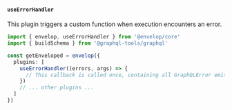 #### `useErrorHandler`

This plugin triggers a custom function when execution encounters an error.

```ts
import { envelop, useErrorHandler } from '@envelop/core'
import { buildSchema } from '@graphql-tools/graphql'

const getEnveloped = envelop({
  plugins: [
    useErrorHandler((errors, args) => {
      // This callback is called once, containing all GraphQLError emitted during execution phase
    })
    // ... other plugins ...
  ]
})
```
